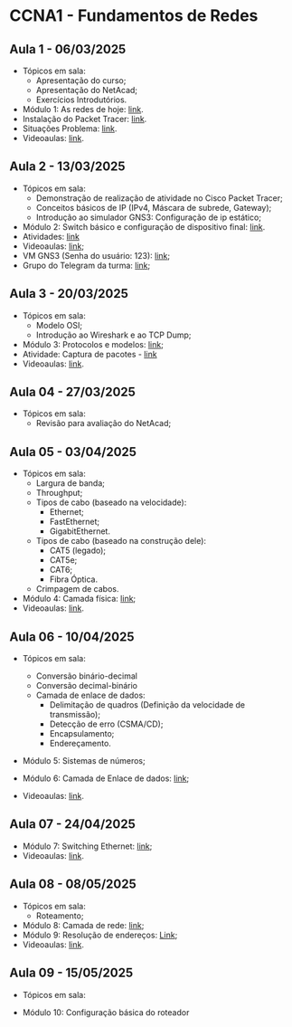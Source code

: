 # CCNA1 - Fundamentos de Redes

## Aula 1 - 06/03/2025
- Tópicos em sala:
    - Apresentação do curso;
    - Apresentação do NetAcad;
    - Exercícios Introdutórios.
- Módulo 1: As redes de hoje: [link](./Módulo%201/).
- Instalação do Packet Tracer: [link](https://www.netacad.com/launchid=ec0847b7-e6fc-4597-bc31-38ddd6b07a2f).
- Situações Problema: [link](./Módulo%201/Situações%20Problema.md).
- Videoaulas: [link](https://www.youtube.com/watch?v=Zs7OVnlwa7E&list=PLRV9PYNL3oWRl7vY4s5nopvIlxNACJvx1).

## Aula 2 - 13/03/2025
- Tópicos em sala:
    - Demonstração de realização de atividade no Cisco Packet Tracer;
    - Conceitos básicos de IP (IPv4, Máscara de subrede, Gateway);
    - Introdução ao simulador GNS3: Configuração de ip estático;
- Módulo 2: Switch básico e configuração de dispositivo final: [link](Módulo%202/).
- Atividades: [link](./Módulo%202/AtividadesGNS3/)
- Videoaulas: [link](https://www.youtube.com/watch?v=u3g0d2kVKvQ&list=PLRV9PYNL3oWRl7vY4s5nopvIlxNACJvx1&index=7);
- VM GNS3 (Senha do usuário: 123): [link](https://drive.google.com/file/d/16OI5NqUCNmMSlnI12LDonfLXo-093Xma/view?usp=drive_link);
- Grupo do Telegram da turma: [link](https://t.me/+iZ5ZdflvchpkNmJh);

## Aula 3 - 20/03/2025
- Tópicos em sala:
    - Modelo OSI;
    - Introdução ao Wireshark e ao TCP Dump;
- Módulo 3: Protocolos e modelos: [link](Módulo%203/);
- Atividade: Captura de pacotes - [link](./Módulo%203/Prática%20captura%20de%20pacotes.md)
- Videoaulas: [link](https://www.youtube.com/watch?v=iCMZ6896ilc&list=PLRV9PYNL3oWRl7vY4s5nopvIlxNACJvx1&index=10).

## Aula 04 - 27/03/2025
- Tópicos em sala:
    - Revisão para avaliação do NetAcad;

## Aula 05 - 03/04/2025
- Tópicos em sala:
    - Largura de banda;
    - Throughput;
    - Tipos de cabo (baseado na velocidade):
        - Ethernet;
        - FastEthernet;
        - GigabitEthernet.
    - Tipos de cabo (baseado na construção dele):
        - CAT5 (legado);
        - CAT5e;
        - CAT6;
        - Fibra Óptica.
    - Crimpagem de cabos.
- Módulo 4: Camada física: [link](Módulo%204/);
- Videoaulas: [link](https://www.youtube.com/watch?v=0ANY0wthZ6M&list=PLRV9PYNL3oWRl7vY4s5nopvIlxNACJvx1&index=16).

## Aula 06 - 10/04/2025
- Tópicos em sala:
    - Conversão binário-decimal
    - Conversão decimal-binário
    - Camada de enlace de dados:
        - Delimitação de quadros (Definição da velocidade de transmissão);
        - Detecção de erro (CSMA/CD);
        - Encapsulamento;
        - Endereçamento.

- Módulo 5: Sistemas de números;
- Módulo 6: Camada de Enlace de dados: [link](Módulo%206/);
- Videoaulas: [link](https://www.youtube.com/watch?v=FyMMehEvIJw&list=PLRV9PYNL3oWRl7vY4s5nopvIlxNACJvx1&index=21).

## Aula 07 - 24/04/2025
- Módulo 7: Switching Ethernet: [link](Módulo%207/);
- Videoaulas: [link](https://www.youtube.com/watch?v=FyMMehEvIJw&list=PLRV9PYNL3oWRl7vY4s5nopvIlxNACJvx1&index=25).

## Aula 08 - 08/05/2025
- Tópicos em sala:
    - Roteamento;
- Módulo 8: Camada de rede: [link](Módulo%208/);
- Módulo 9: Resolução de endereços: [Link](Módulo%209/);
- Videoaulas: [link](https://www.youtube.com/watch?v=FyMMehEvIJw&list=PLRV9PYNL3oWRl7vY4s5nopvIlxNACJvx1&index=29).

## Aula 09 - 15/05/2025

- Tópicos em sala:

- Módulo 10: Configuração básica do roteador